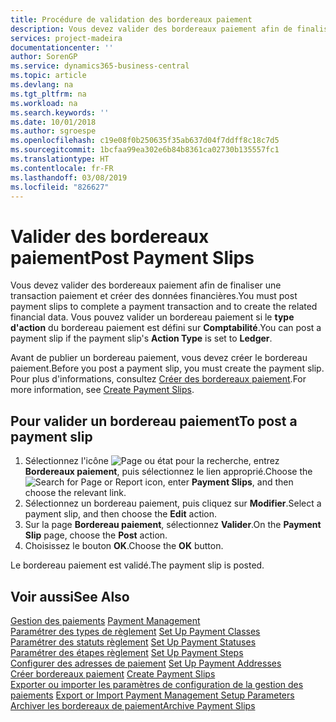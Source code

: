 ```yaml
---
title: Procédure de validation des bordereaux paiement
description: Vous devez valider des bordereaux paiement afin de finaliser une transaction paiement et créer des données financières. Vous pouvez valider un bordereau paiement si le type d'action du bordereau paiement est défini sur Comptabilité.
services: project-madeira
documentationcenter: ''
author: SorenGP
ms.service: dynamics365-business-central
ms.topic: article
ms.devlang: na
ms.tgt_pltfrm: na
ms.workload: na
ms.search.keywords: ''
ms.date: 10/01/2018
ms.author: sgroespe
ms.openlocfilehash: c19e08f0b250635f35ab637d04f7ddff8c18c7d5
ms.sourcegitcommit: 1bcfaa99ea302e6b84b8361ca02730b135557fc1
ms.translationtype: HT
ms.contentlocale: fr-FR
ms.lasthandoff: 03/08/2019
ms.locfileid: "826627"
---
```

# <a name="post-payment-slips"></a><span data-ttu-id="07352-104">Valider des bordereaux paiement</span><span class="sxs-lookup"><span data-stu-id="07352-104">Post Payment Slips</span></span>
<span data-ttu-id="07352-105">Vous devez valider des bordereaux paiement afin de finaliser une transaction paiement et créer des données financières.</span><span class="sxs-lookup"><span data-stu-id="07352-105">You must post payment slips to complete a payment transaction and to create the related financial data.</span></span> <span data-ttu-id="07352-106">Vous pouvez valider un bordereau paiement si le **type d'action** du bordereau paiement est défini sur **Comptabilité**.</span><span class="sxs-lookup"><span data-stu-id="07352-106">You can post a payment slip if the payment slip's **Action Type** is set to **Ledger**.</span></span>  

<span data-ttu-id="07352-107">Avant de publier un bordereau paiement, vous devez créer le bordereau paiement.</span><span class="sxs-lookup"><span data-stu-id="07352-107">Before you post a payment slip, you must create the payment slip.</span></span> <span data-ttu-id="07352-108">Pour plus d'informations, consultez [Créer des bordereaux paiement](how-to-create-payment-slips.md).</span><span class="sxs-lookup"><span data-stu-id="07352-108">For more information, see [Create Payment Slips](how-to-create-payment-slips.md).</span></span>  

## <a name="to-post-a-payment-slip"></a><span data-ttu-id="07352-109">Pour valider un bordereau paiement</span><span class="sxs-lookup"><span data-stu-id="07352-109">To post a payment slip</span></span>  

1.  <span data-ttu-id="07352-110">Sélectionnez l'icône ![Page ou état pour la recherche](../../media/ui-search/search_small.png "Page ou état pour la recherche"), entrez **Bordereaux paiement**, puis sélectionnez le lien approprié.</span><span class="sxs-lookup"><span data-stu-id="07352-110">Choose the ![Search for Page or Report](../../media/ui-search/search_small.png "Search for Page or Report icon") icon, enter **Payment Slips**, and then choose the relevant link.</span></span>  
2.  <span data-ttu-id="07352-111">Sélectionnez un bordereau paiement, puis cliquez sur **Modifier**.</span><span class="sxs-lookup"><span data-stu-id="07352-111">Select a payment slip, and then choose the **Edit** action.</span></span>  
3.  <span data-ttu-id="07352-112">Sur la page **Bordereau paiement**, sélectionnez **Valider**.</span><span class="sxs-lookup"><span data-stu-id="07352-112">On the **Payment Slip** page, choose the **Post** action.</span></span>  
4.  <span data-ttu-id="07352-113">Choisissez le bouton **OK**.</span><span class="sxs-lookup"><span data-stu-id="07352-113">Choose the **OK** button.</span></span>  

<span data-ttu-id="07352-114">Le bordereau paiement est validé.</span><span class="sxs-lookup"><span data-stu-id="07352-114">The payment slip is posted.</span></span>  

## <a name="see-also"></a><span data-ttu-id="07352-115">Voir aussi</span><span class="sxs-lookup"><span data-stu-id="07352-115">See Also</span></span>  
 <span data-ttu-id="07352-116">[Gestion des paiements](payment-management.md) </span><span class="sxs-lookup"><span data-stu-id="07352-116">[Payment Management](payment-management.md) </span></span>  
 <span data-ttu-id="07352-117">[Paramétrer des types de règlement](how-to-set-up-payment-classes.md) </span><span class="sxs-lookup"><span data-stu-id="07352-117">[Set Up Payment Classes](how-to-set-up-payment-classes.md) </span></span>  
 <span data-ttu-id="07352-118">[Paramétrer des statuts règlement](how-to-set-up-payment-statuses.md) </span><span class="sxs-lookup"><span data-stu-id="07352-118">[Set Up Payment Statuses](how-to-set-up-payment-statuses.md) </span></span>  
 <span data-ttu-id="07352-119">[Paramétrer des étapes règlement](how-to-set-up-payment-steps.md) </span><span class="sxs-lookup"><span data-stu-id="07352-119">[Set Up Payment Steps](how-to-set-up-payment-steps.md) </span></span>  
 <span data-ttu-id="07352-120">[Configurer des adresses de paiement](how-to-set-up-payment-addresses.md) </span><span class="sxs-lookup"><span data-stu-id="07352-120">[Set Up Payment Addresses](how-to-set-up-payment-addresses.md) </span></span>  
 <span data-ttu-id="07352-121">[Créer bordereaux paiement](how-to-create-payment-slips.md) </span><span class="sxs-lookup"><span data-stu-id="07352-121">[Create Payment Slips](how-to-create-payment-slips.md) </span></span>  
 <span data-ttu-id="07352-122">[Exporter ou importer les paramètres de configuration de la gestion des paiements](how-to-export-or-import-payment-management-setup-parameters.md) </span><span class="sxs-lookup"><span data-stu-id="07352-122">[Export or Import Payment Management Setup Parameters](how-to-export-or-import-payment-management-setup-parameters.md) </span></span>  
 [<span data-ttu-id="07352-123">Archiver les bordereaux de paiement</span><span class="sxs-lookup"><span data-stu-id="07352-123">Archive Payment Slips</span></span>](how-to-archive-payment-slips.md)
